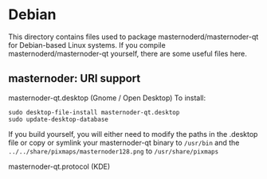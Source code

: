 
Debian
====================
This directory contains files used to package masternoderd/masternoder-qt
for Debian-based Linux systems. If you compile masternoderd/masternoder-qt yourself, there are some useful files here.

## masternoder: URI support ##


masternoder-qt.desktop  (Gnome / Open Desktop)
To install:

	sudo desktop-file-install masternoder-qt.desktop
	sudo update-desktop-database

If you build yourself, you will either need to modify the paths in
the .desktop file or copy or symlink your masternoder-qt binary to `/usr/bin`
and the `../../share/pixmaps/masternoder128.png` to `/usr/share/pixmaps`

masternoder-qt.protocol (KDE)

